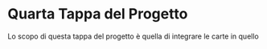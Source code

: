 # Quarta Tappa del Progetto
   
Lo scopo di questa tappa del progetto è quella di integrare le carte in quello     